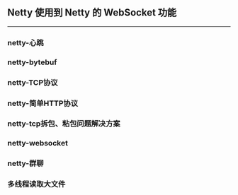 ## Netty 使用到 Netty 的 WebSocket 功能

---

### netty-心跳

### netty-bytebuf


### netty-TCP协议

### netty-简单HTTP协议


### netty-tcp拆包、粘包问题解决方案


### netty-websocket


### netty-群聊

### 多线程读取大文件